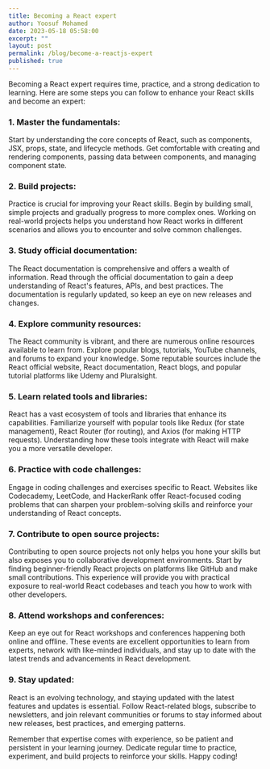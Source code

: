 ```yaml
---
title: Becoming a React expert
author: Yoosuf Mohamed
date: 2023-05-18 05:58:00
excerpt: ""
layout: post
permalink: /blog/become-a-reactjs-expert
published: true
---
```


Becoming a React expert requires time, practice, and a strong dedication to learning. Here are some steps you can follow to enhance your React skills and become an expert:

### 1. Master the fundamentals: 

Start by understanding the core concepts of React, such as components, JSX, props, state, and lifecycle methods. Get comfortable with creating and rendering components, passing data between components, and managing component state.

### 2. Build projects: 

Practice is crucial for improving your React skills. Begin by building small, simple projects and gradually progress to more complex ones. Working on real-world projects helps you understand how React works in different scenarios and allows you to encounter and solve common challenges.

### 3. Study official documentation:

The React documentation is comprehensive and offers a wealth of information. Read through the official documentation to gain a deep understanding of React's features, APIs, and best practices. The documentation is regularly updated, so keep an eye on new releases and changes.

### 4. Explore community resources: 

The React community is vibrant, and there are numerous online resources available to learn from. Explore popular blogs, tutorials, YouTube channels, and forums to expand your knowledge. Some reputable sources include the React official website, React documentation, React blogs, and popular tutorial platforms like Udemy and Pluralsight.

### 5. Learn related tools and libraries: 

React has a vast ecosystem of tools and libraries that enhance its capabilities. Familiarize yourself with popular tools like Redux (for state management), React Router (for routing), and Axios (for making HTTP requests). Understanding how these tools integrate with React will make you a more versatile developer.

### 6. Practice with code challenges: 

Engage in coding challenges and exercises specific to React. Websites like Codecademy, LeetCode, and HackerRank offer React-focused coding problems that can sharpen your problem-solving skills and reinforce your understanding of React concepts.

### 7. Contribute to open source projects: 

Contributing to open source projects not only helps you hone your skills but also exposes you to collaborative development environments. Start by finding beginner-friendly React projects on platforms like GitHub and make small contributions. This experience will provide you with practical exposure to real-world React codebases and teach you how to work with other developers.

### 8. Attend workshops and conferences: 

Keep an eye out for React workshops and conferences happening both online and offline. These events are excellent opportunities to learn from experts, network with like-minded individuals, and stay up to date with the latest trends and advancements in React development.

### 9. Stay updated: 

React is an evolving technology, and staying updated with the latest features and updates is essential. Follow React-related blogs, subscribe to newsletters, and join relevant communities or forums to stay informed about new releases, best practices, and emerging patterns.

Remember that expertise comes with experience, so be patient and persistent in your learning journey. Dedicate regular time to practice, experiment, and build projects to reinforce your skills. Happy coding!
